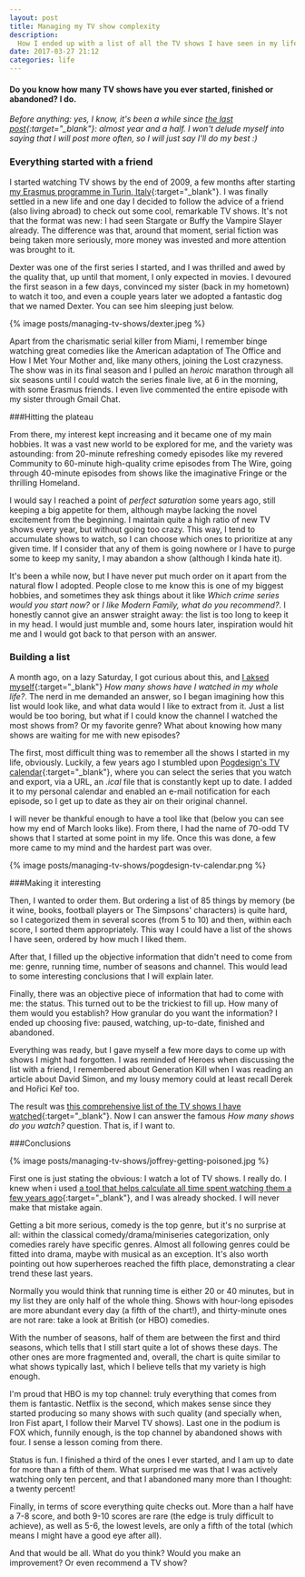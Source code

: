 ```yaml
---
layout: post
title: Managing my TV show complexity
description:
  How I ended up with a list of all the TV shows I have seen in my life
date: 2017-03-27 21:12
categories: life
---
```


#### Do you know how many TV shows have you ever started, finished or abandoned? I do.

*Before anything: yes, I know, it's been a while since [the last post](/mounting-a-time-capsule-in-unix){:target="_blank"}:
almost year and a half. I won't delude myself into saying that I will post more often, so I will just say I'll do my best :)*

### Everything started with a friend
I started watching TV shows by the end of 2009, a few months after starting [my Erasmus programme in Turin, Italy](/hello-part-one){:target="_blank"}. I was finally settled in a new life and one day I decided to follow the advice of a friend (also living abroad) to check out some cool, remarkable TV shows. It's not that the format was new: I had seen Stargate or Buffy the Vampire Slayer already. The difference was that, around that moment, serial fiction was being taken more seriously, more money was invested and more attention was brought to it.

Dexter was one of the first series I started, and I was thrilled and awed by the quality that, up until that moment, I only expected in movies. I devoured the first season in a few days, convinced my sister (back in my hometown) to watch it too, and even a couple years later we adopted a fantastic dog that we named Dexter. You can see him sleeping just below.

{% image posts/managing-tv-shows/dexter.jpeg %}

Apart from the charismatic serial killer from Miami, I remember binge watching great comedies like the American adaptation of The Office and How I Met Your Mother and, like many others, joining the Lost crazyness. The show was in its final season and I pulled an *heroic* marathon through all six seasons until I could watch the series finale live, at 6 in the morning, with some Erasmus friends. I even live commented the entire episode with my sister through Gmail Chat.

###Hitting the plateau

From there, my interest kept increasing and it became one of my main hobbies. It was a vast new world to be explored for me, and the variety was astounding: from 20-minute refreshing comedy episodes like my revered Community to 60-minute high-quality crime episodes from The Wire, going through 40-minute episodes from shows like the imaginative Fringe or the thrilling Homeland.

I would say I reached a point of *perfect saturation* some years ago, still keeping a big appetite for them, although maybe lacking the novel excitement from the beginning. I maintain quite a high ratio of new TV shows every year, but without going too crazy. This way, I tend to accumulate shows to watch, so I can choose which ones to prioritize at any given time. If I consider that any of them is going nowhere or I have to purge some to keep my sanity, I may abandon a show (although I kinda hate it).

It's been a while now, but I have never put much order on it apart from the natural flow I adopted. People close to me know this is one of my biggest hobbies, and sometimes they ask things about it like *Which crime series would you start now?* or *I like Modern Family, what do you recommend?*. I honestly cannot give an answer straight away: the list is too long to keep it in my head. I would just mumble and, some hours later, inspiration would hit me and I would got back to that person with an answer.

### Building a list
A month ago, on a lazy Saturday, I got curious about this, and [I aksed myself](http://www.imdb.com/title/tt3278596/quotes?item=qt2135000){:target="_blank"} *How many shows have I watched in my whole life?*. The nerd in me demanded an answer, so I began imagining how this list would look like, and what data would I like to extract from it. Just a list would be too boring, but what if I could know the channel I watched the most shows from? Or my favorite genre? What about knowing how many shows are waiting for me with new episodes?

The first, most difficult thing was to remember all the shows I started in my life, obviously. Luckily, a few years ago I stumbled upon [Pogdesign's TV calendar](http://www.pogdesign.co.uk/cat/){:target="_blank"}, where you can select the series that you watch and export, via a URL, an *.ical* file that is constantly kept up to date. I added it to my personal calendar and enabled an e-mail notification for each episode, so I get up to date as they air on their original channel.

I will never be thankful enough to have a tool like that (below you can see how my end of March looks like). From there, I had the name of 70-odd TV shows that I started at some point in my life. Once this was done, a few more came to my mind and the hardest part was over.

{% image posts/managing-tv-shows/pogdesign-tv-calendar.png %}

###Making it interesting

Then, I wanted to order them. But ordering a list of 85 things by memory (be it wine, books, football players or The Simpsons' characters) is quite hard, so I categorized them in several scores (from 5 to 10) and then, within each score, I sorted them appropriately. This way I could have a list of the shows I have seen, ordered by how much I liked them.

After that, I filled up the objective information that didn't need to come from me: genre, running time, number of seasons and channel. This would lead to some interesting conclusions that I will explain later.

Finally, there was an objective piece of information that had to come with me: the status. This turned out to be the trickiest to fill up. How many of them would you establish? How granular do you want the information? I ended up choosing five: paused, watching, up-to-date, finished and abandoned.

Everything was ready, but I gave myself a few more days to come up with shows I might had forgotten. I was reminded of Heroes when discussing the list with a friend, I remembered about Generation Kill when I was reading an article about David Simon, and my lousy memory could at least recall Derek and Hořici Keř too.

The result was [this comprehensive list of the TV shows I have watched](https://docs.google.com/spreadsheets/d/1yF3I8NiAFVtjvkrclsEsj96EsJTlZoOZ8v0IHWk2Acg/edit#gid=1799567903){:target="_blank"}. Now I can answer the famous *How many shows do you watch?* question. That is, if I want to.

###Conclusions

{% image posts/managing-tv-shows/joffrey-getting-poisoned.jpg %}

First one is just stating the obvious: I watch a lot of TV shows. I really do. I knew when i used [a tool that helps calculate all time spent watching them a few years ago](http://tiii.me/){:target="_blank"}, and I was already shocked. I will never make that mistake again.

Getting a bit more serious, comedy is the top genre, but it's no surprise at all: within the classical comedy/drama/miniseries categorization, only comedies rarely have specific genres. Almost all following genres could be fitted into drama, maybe with musical as an exception. It's also worth pointing out how superheroes reached the fifth place, demonstrating a clear trend these last years.

Normally you would think that running time is either 20 or 40 minutes, but in my list they are only half of the whole thing. Shows with hour-long episodes are more abundant every day (a fifth of the chart!), and thirty-minute ones are not rare: take a look at British (or HBO) comedies.

With the number of seasons, half of them are between the first and third seasons, which tells that I still start quite a lot of shows these days. The other ones are more fragmented and, overall, the chart is quite similar to what shows typically last, which I believe tells that my variety is high enough.

I'm proud that HBO is my top channel: truly everything that comes from them is fantastic. Netflix is the second, which makes sense since they started producing so many shows with such quality (and specially when, Iron Fist apart, I follow their Marvel TV shows). Last one in the podium is FOX which, funnily enough, is the top channel by abandoned shows with four. I sense a lesson coming from there.

Status is fun. I finished a third of the ones I ever started, and I am up to date for more than a fifth of them. What surprised me was that I was actively watching only ten percent, and that I abandoned many more than I thought: a twenty percent!

Finally, in terms of score everything quite checks out. More than a half have a 7-8 score, and both 9-10 scores are rare (the edge is truly difficult to achieve), as well as 5-6, the lowest levels, are only a fifth of the total (which means I might have a good eye after all).

And that would be all. What do you think? Would you make an improvement? Or even recommend a TV show?
